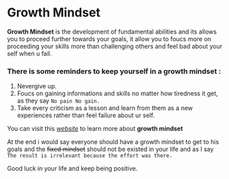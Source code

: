 # Growth Mindset

**Growth Mindset** is the development of fundamental abilities and its allows you to proceed further towards your goals, it allow you to foucs more on proceeding your skills more than challenging others and feel bad about your self when u fail.

### There is some reminders to keep yourself in a growth mindset :
1. Nevergive up.
2. Foucs on gaining informations and skills no matter how tiredness it get, as they say `No pain No gain.`
3. Take every criticism as a lesson and learn from them as a new experiences rather than feel failure about ur self.

You can visit this [*website*](https://www.atlassian.com/blog/inside-atlassian/growth-mindset) to learn more about **growth mindset**


At the end i would say everyone should have a growth mindset to get to his goals and the ~~fixed mindset~~ should not be existed in your life and as I say `The result is irrelevant because the effort was there.`

Good luck in your life and keep being positive. 
